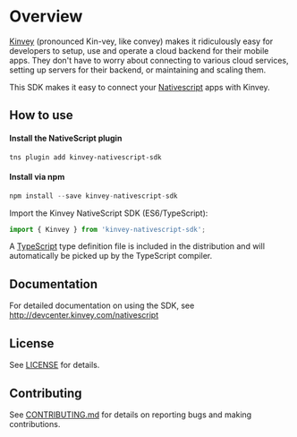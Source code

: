 # Overview

[Kinvey](http://www.kinvey.com) (pronounced Kin-vey, like convey) makes it ridiculously easy for developers to setup, use and operate a cloud backend for their mobile apps. They don't have to worry about connecting to various cloud services, setting up servers for their backend, or maintaining and scaling them.

This SDK makes it easy to connect your [Nativescript](https://www.nativescript.org/) apps with Kinvey.

## How to use

#### Install the NativeScript plugin

```
tns plugin add kinvey-nativescript-sdk
```

#### Install via npm

```javascript
npm install --save kinvey-nativescript-sdk
```

Import the Kinvey NativeScript SDK (ES6/TypeScript):

```javascript
import { Kinvey } from 'kinvey-nativescript-sdk';
```

A [TypeScript](https://www.typescriptlang.org/) type definition file is included in the distribution and will automatically be picked up by the TypeScript compiler.

## Documentation

For detailed documentation on using the SDK, see http://devcenter.kinvey.com/nativescript

## License
See [LICENSE](LICENSE) for details.

## Contributing
See [CONTRIBUTING.md](CONTRIBUTING.md) for details on reporting bugs and making contributions.
